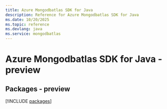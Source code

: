 ```yaml
---
title: Azure Mongodbatlas SDK for Java
description: Reference for Azure Mongodbatlas SDK for Java
ms.date: 10/20/2025
ms.topic: reference
ms.devlang: java
ms.service: mongodbatlas
---
```

# Azure Mongodbatlas SDK for Java - preview
## Packages - preview
[!INCLUDE [packages](mongodbatlas-index.md)]